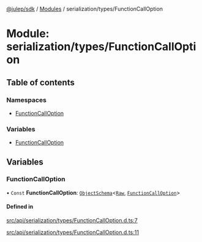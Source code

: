 [@julep/sdk](../README.md) / [Modules](../modules.md) / serialization/types/FunctionCallOption

# Module: serialization/types/FunctionCallOption

## Table of contents

### Namespaces

- [FunctionCallOption](serialization_types_FunctionCallOption.FunctionCallOption.md)

### Variables

- [FunctionCallOption](serialization_types_FunctionCallOption.md#functioncalloption)

## Variables

### FunctionCallOption

• `Const` **FunctionCallOption**: [`ObjectSchema`](core_schemas_builders_object_types.md#objectschema)\<[`Raw`](../interfaces/serialization_types_FunctionCallOption.FunctionCallOption.Raw.md), [`FunctionCallOption`](../interfaces/api_types_FunctionCallOption.FunctionCallOption.md)\>

#### Defined in

[src/api/serialization/types/FunctionCallOption.d.ts:7](https://github.com/julep-ai/samantha-monorepo/blob/9aefd53/sdks/js/src/api/serialization/types/FunctionCallOption.d.ts#L7)

[src/api/serialization/types/FunctionCallOption.d.ts:11](https://github.com/julep-ai/samantha-monorepo/blob/9aefd53/sdks/js/src/api/serialization/types/FunctionCallOption.d.ts#L11)
